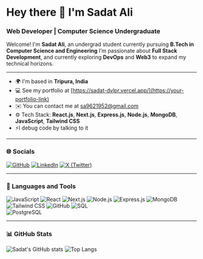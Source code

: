 # Hey there 👋 I'm Sadat Ali

### Web Developer | Computer Science Undergraduate  

Welcome! I'm **Sadat Ali**, an undergrad student currently pursuing **B.Tech in Computer Science and Engineering**
I’m passionate about **Full Stack Development**, and currently exploring **DevOps** and **Web3** to expand my technical horizons.

---

- 🌍 I'm based in **Tripura, India**
- 💻  See my portfolio at [https://sadat-dvlpr.vercel.app/](https://your-portfolio-link)
- ✉️  You can contact me at [sa9621952@gmail.com](mailto:your-email@example.com)  
- ⚙️ Tech Stack: **React.js**, **Next.js**, **Express.js**, **Node.js**, **MongoDB**, **JavaScript**, **Tailwind CSS**
- ⚡I debug code by talking to it

---

### 🌐 Socials  
[![GitHub](https://img.shields.io/badge/GitHub-181717?style=for-the-badge&logo=github)](https://github.com/sadatali123)
[![LinkedIn](https://img.shields.io/badge/LinkedIn-0077B5?style=for-the-badge&logo=linkedin)](https://linkedin.com/in/sadat-ali-50353130b)
[![X (Twitter)](https://img.shields.io/badge/Twitter-000000?style=for-the-badge&logo=x)](https://x.com/sadat_ali2729)

---

### 🧠 Languages and Tools
![JavaScript](https://img.shields.io/badge/JavaScript-F7DF1E?style=for-the-badge&logo=javascript&logoColor=black)
![React](https://img.shields.io/badge/React-20232A?style=for-the-badge&logo=react&logoColor=61DAFB)
![Next.js](https://img.shields.io/badge/Next.js-000000?style=for-the-badge&logo=nextdotjs&logoColor=white) 
![Node.js](https://img.shields.io/badge/Node.js-43853D?style=for-the-badge&logo=node.js&logoColor=white)
![Express.js](https://img.shields.io/badge/Express.js-404D59?style=for-the-badge)
![MongoDB](https://img.shields.io/badge/MongoDB-4EA94B?style=for-the-badge&logo=mongodb&logoColor=white)
![Tailwind CSS](https://img.shields.io/badge/Tailwind_CSS-38B2AC?style=for-the-badge&logo=tailwind-css&logoColor=white)
![GitHub](https://img.shields.io/badge/GitHub-181717?style=for-the-badge&logo=github)
![SQL](https://img.shields.io/badge/SQL-003B57?style=for-the-badge&logo=database&logoColor=white)  
![PostgreSQL](https://img.shields.io/badge/PostgreSQL-316192?style=for-the-badge&logo=postgresql&logoColor=white)

---

### 📊 GitHub Stats
![Sadat's GitHub stats](https://github-readme-stats.vercel.app/api?username=sadatali123&show_icons=true&theme=radical)
![Top Langs](https://github-readme-stats.vercel.app/api/top-langs/?username=sadatali123&layout=compact&theme=radical)
